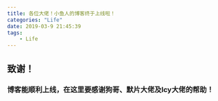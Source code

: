 ```yaml
---
title: 各位大佬！小鱼人的博客终于上线啦！
categories: "Life"
date: 2019-03-9 21:45:39
tags:
    - Life
---
```

## 致谢！
### 博客能顺利上线，在这里要感谢狗哥、默片大佬及Icy大佬的帮助！

